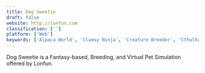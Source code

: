```yaml
---
title: Dog Sweetie
draft: false 
website: http://lonfun.com
classification: ['']
platform: ['Web']
keywords: ['Alpaca World', 'Clumsy Ninja', 'Creature Breeder', 'Cthulhu Virtual Pet', 'Digimon World 3', 'Digimon World Championship', 'Dragon Pet', 'Hamster Life', 'Hooves Of Fire', 'My Alien', 'Nintendogs', 'Nintendogs + Cats', 'Pet Party', 'Pou']
---
```

Dog Sweetie is a Fantasy-based, Breeding, and Virtual Pet Simulation offered by Lonfun.